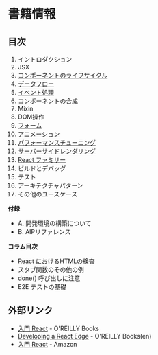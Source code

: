 # 書籍情報

## 目次

1. イントロダクション
2. JSX
3. [コンポーネントのライフサイクル](03/README.md)
4. [データフロー](04/README.md)
5. [イベント処理](05/README.md)
6. コンポーネントの合成
7. Mixin
8. DOM操作
9. [フォーム](09/README.md)
10. [アニメーション](10/README.md)
11. [パフォーマンスチューニング](11/README.md)
12. [サーバーサイドレンダリング](12/README.md)
13. [React ファミリー](13/README.md)
14. ビルドとデバッグ
15. テスト
16. アーキテクチャパターン
17. その他のユースケース


__付録__

- A. 開発環境の構築について
- B. AIPリファレンス


__コラム目次__

- React におけるHTMLの検査
- スタブ関数のその他の例
- done() 呼び出しに注意
- E2E テストの基礎


## 外部リンク

- [入門 React](https://www.oreilly.co.jp/books/9784873117195/) - O'REILLY Books
- [Developing a React Edge](http://shop.oreilly.com/product/9781939902122.do) - O'REILLY Books(en)
- [入門 React](http://www.amazon.co.jp/dp/4873117194/) - Amazon
